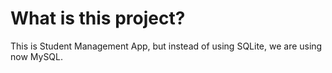# What is this project?
This is Student Management App, but instead of using SQLite, we are using now MySQL.